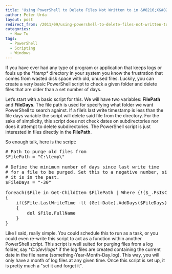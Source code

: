 ```yaml
---
title: 'Using PowerShell to Delete Files Not Written to in &#8216;X&#8217; Days'
author: Peter Urda
layout: post
redirect_from: /2011/09/using-powershell-to-delete-files-not-written-to-in-x-days/
categories:
  - How To
tags:
  - PowerShell
  - Scripting
  - Windows
---
```

If you have ever had any type of program or application that keeps logs or fouls up the **\temp\** directory in your system you know the frustration that comes from wasted disk space with old, unused files. Luckily, you can create a very basic PowerShell script to check a given folder and delete files that are older than a set number of days.

Let&#8217;s start with a basic script for this. We will have two variables: **FilePath** and **FileDays**. The file path is used for specifying what folder we want PowerShell to search against. If a file&#8217;s last write timestamp is less than the file days variable the script will delete said file from the directory. For the sake of simplicity, this script does not check dates on subdirectories nor does it attempt to delete subdirectories. The PowerShell script is just interested in files directly in the **FilePath**.

So enough talk, here is the script:

<pre class="brush: powershell; title: ; notranslate" title=""># Path to purge old files from
$FilePath = "C:\temp\"
 
# Define the minimum number of days since last write time
# for a file to be purged. Set this to a negative number, since
# it is in the past.
$FileDays = "-30"

foreach($File in Get-ChildItem $FilePath | Where {!($_.PsIsContainer)})
{
    if($File.LastWriteTime -lt (Get-Date).AddDays($FileDays))
    {   
        del $File.FullName
    }
}
</pre>

Like I said, really simple. You could schedule this to run as a task, or you could even re-write this script to act as a function within another PowerShell script. This script is well suited for purging files from a log folder, say **C:\dev\logs\** if the log files are created containing the current date in the file name (something-Year-Month-Day.log). This way, you will only have a month of log files at any given time. Once this script is set up, it is pretty much a "set it and forget it".
